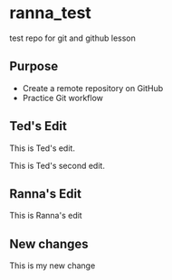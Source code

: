 # ranna_test
test repo for git and github lesson 

## Purpose

- Create a remote repository on GitHub
- Practice Git workflow

## Ted's Edit
This is Ted's edit.

This is Ted's second edit. 

## Ranna's Edit
This is Ranna's edit

## New changes 
This is my new change
